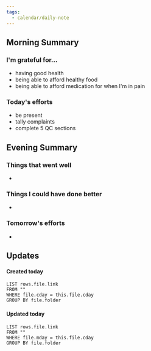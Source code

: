 ```yaml
---
tags:
  - calendar/daily-note
---
```


## Morning Summary

### I'm grateful for...

- having good health
- being able to afford healthy food
- being able to afford medication for when I'm in pain

### Today's efforts

- be present
- tally complaints
- complete 5 QC sections

## Evening Summary

### Things that went well

-

### Things I could have done better

-

### Tomorrow's efforts

-

## Updates

#### Created today

```dataview
LIST rows.file.link
FROM ""
WHERE file.cday = this.file.cday
GROUP BY file.folder
```

#### Updated today

```dataview
LIST rows.file.link
FROM ""
WHERE file.mday = this.file.cday
GROUP BY file.folder
```
